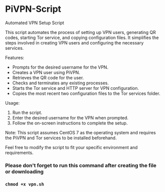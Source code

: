 # PiVPN-Script

Automated VPN Setup Script

This script automates the process of setting up VPN users, generating QR codes, starting Tor service, and copying configuration files. It simplifies the steps involved in creating VPN users and configuring the necessary services.

Features:
- Prompts for the desired username for the VPN.
- Creates a VPN user using PiVPN.
- Retrieves the QR code for the user.
- Checks and terminates any existing processes.
- Starts the Tor service and HTTP server for VPN configuration.
- Copies the most recent two configuration files to the Tor services folder.

Usage:
1. Run the script.
2. Enter the desired username for the VPN when prompted.
3. Follow the on-screen instructions to complete the setup.

Note: This script assumes CentOS 7 as the operating system and requires the PiVPN and Tor services to be installed beforehand.

Feel free to modify the script to fit your specific environment and requirements.

### Please don't forget to run this command after creating the file or downloading
### `chmod +x vpn.sh`
